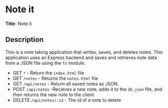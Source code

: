 # Note it

**Title**: Note it <br>

## Description

This is a note taking application that writes, saves, and deletes notes. This application uses an Express backend and saves and retrieves note data from a JSON file using the `fs` module. 

  * GET `*` - Return the `index.html` file
  * GET `/notes` - Returns the `notes.html` file
  * GET `/api/notes` - Return all saved notes as JSON.
  * POST `/api/notes` -Recieves a new note, adds it to the `db.json` file, and then returns the new note to the client.
  * DELETE `/api/notes/:id` - The id of a note to delete

